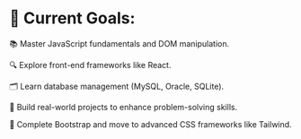 # 🎯 Current Goals:
📚 Master JavaScript fundamentals and DOM manipulation.

🔍 Explore front-end frameworks like React.

🗂️ Learn database management (MySQL, Oracle, SQLite).

🚀 Build real-world projects to enhance problem-solving skills.

🌟 Complete Bootstrap and move to advanced CSS frameworks like Tailwind.
